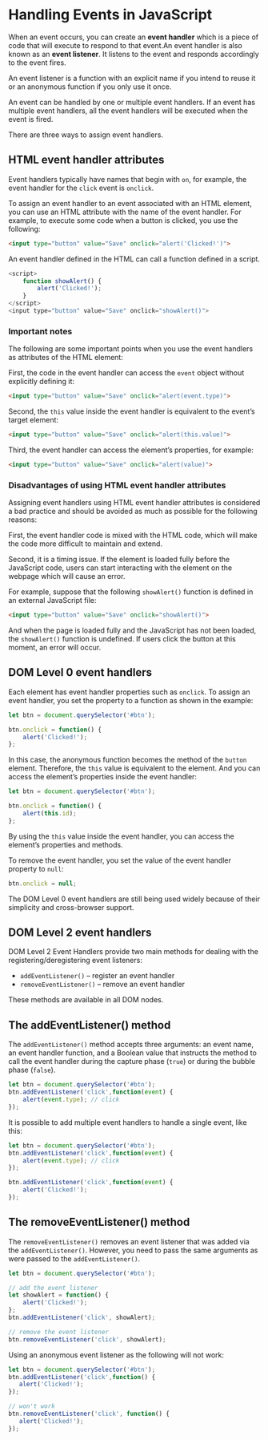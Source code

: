 # Handling Events in JavaScript

When an event occurs, you can create an **event handler** which is a piece of code that will execute to respond to that event.An event handler is also known as an **event listener**. It listens to the event and responds accordingly to the event fires.

An event listener is a function with an explicit name if you intend to reuse it or an anonymous function if you only use it once.

An event can be handled by one or multiple event handlers. If an event has multiple event handlers, all the event handlers will be executed when the event is fired.

There are three ways to assign event handlers.

## HTML event handler attributes

Event handlers typically have names that begin with `on`, for example, the event handler for the `click` event is `onclick`.

To assign an event handler to an event associated with an HTML element, you can use an HTML attribute with the name of the event handler. For example, to execute some code when a button is clicked, you use the following:

```html
<input type="button" value="Save" onclick="alert('Clicked!')">
```

An event handler defined in the HTML can call a function defined in a script.

```js
<script>
    function showAlert() {
        alert('Clicked!');
    }
</script>
<input type="button" value="Save" onclick="showAlert()">
```

### Important notes

The following are some important points when you use the event handlers as attributes of the HTML element:

First, the code in the event handler can access the `event` object without explicitly defining it:

```html
<input type="button" value="Save" onclick="alert(event.type)">
```

Second, the `this` value inside the event handler is equivalent to the event’s target element:

```html
<input type="button" value="Save" onclick="alert(this.value)">
```

Third, the event handler can access the element’s properties, for example:

```html
<input type="button" value="Save" onclick="alert(value)">
```

### Disadvantages of using HTML event handler attributes

Assigning event handlers using HTML event handler attributes is considered a bad practice and should be avoided as much as possible for the following reasons:

First, the event handler code is mixed with the HTML code, which will make the code more difficult to maintain and extend.

Second, it is a timing issue. If the element is loaded fully before the JavaScript code, users can start interacting with the element on the webpage which will cause an error.

For example, suppose that the following `showAlert()` function is defined in an external JavaScript file:

```html
<input type="button" value="Save" onclick="showAlert()">
```

And when the page is loaded fully and the JavaScript has not been loaded, the `showAlert()` function is undefined. If users click the button at this moment, an error will occur.

## DOM Level 0 event handlers

Each element has event handler properties such as `onclick`. To assign an event handler, you set the property to a function as shown in the example:

```js
let btn = document.querySelector('#btn');

btn.onclick = function() {
    alert('Clicked!');
};
```

In this case, the anonymous function becomes the method of the `button` element. Therefore, the `this` value is equivalent to the element. And you can access the element’s properties inside the event handler:

```js
let btn = document.querySelector('#btn');

btn.onclick = function() {
    alert(this.id);
};
```

By using the `this` value inside the event handler, you can access the element’s properties and methods.

To remove the event handler, you set the value of the event handler property to `null`:

```js
btn.onclick = null;
```

The DOM Level 0 event handlers are still being used widely because of their simplicity and cross-browser support.

## DOM Level 2 event handlers

DOM Level 2 Event Handlers provide two main methods for dealing with the registering/deregistering event listeners:

- `addEventListener()` – register an event handler
- `removeEventListener()` – remove an event handler

These methods are available in all DOM nodes.

## The addEventListener() method

The `addEventListener()` method accepts three arguments: an event name, an event handler function, and a Boolean value that instructs the method to call the event handler during the capture phase (`true`) or during the bubble phase (`false`).

```js
let btn = document.querySelector('#btn');
btn.addEventListener('click',function(event) {
    alert(event.type); // click
});
```

It is possible to add multiple event handlers to handle a single event, like this:

```js
let btn = document.querySelector('#btn');
btn.addEventListener('click',function(event) {
    alert(event.type); // click
});

btn.addEventListener('click',function(event) {
    alert('Clicked!');
});
```

## The removeEventListener() method

The `removeEventListener()` removes an event listener that was added via the `addEventListener()`. However, you need to pass the same arguments as were passed to the `addEventListener()`.

```js
let btn = document.querySelector('#btn');

// add the event listener
let showAlert = function() {
    alert('Clicked!');
};
btn.addEventListener('click', showAlert);

// remove the event listener
btn.removeEventListener('click', showAlert);
```

Using an anonymous event listener as the following will not work:

```js
let btn = document.querySelector('#btn');
btn.addEventListener('click',function() {
   alert('Clicked!');
});

// won't work
btn.removeEventListener('click', function() {
   alert('Clicked!');
});
```